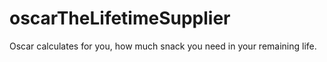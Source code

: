 # oscarTheLifetimeSupplier
Oscar calculates for you, how much snack you need in your remaining life.
